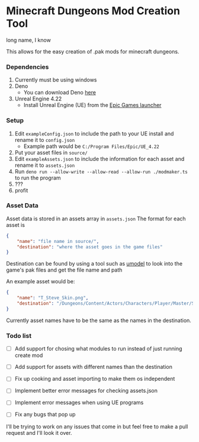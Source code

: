 # Minecraft Dungeons Mod Creation Tool
long name, I know

This allows for the easy creation of .pak mods for minecraft dungeons.

### Dependencies
1. Currently must be using windows
2. Deno
    * You can download Deno [here](https://deno.land/)
3. Unreal Engine 4.22
    * Install Unreal Engine (UE) from the [Epic Games launcher](https://www.unrealengine.com/en-US/)

### Setup
1. Edit `exampleConfig.json` to include the path to your UE install and rename it to `config.json`  
   * Example path would be `C:/Program Files/Epic/UE_4.22`
2. Put your asset files in `source/`
3. Edit `exampleAssets.json` to include the information for each asset and rename it to `assets.json`
4. Run `deno run --allow-write --allow-read --allow-run ./modmaker.ts` to run the program
5. ???
6. profit
   
### Asset Data
Asset data is stored in an assets array in `assets.json`
The format for each asset is
```json
{
    "name": "file name in source/",
    "destination": "where the asset goes in the game files"
}
```
Destination can be found by using a tool such as [umodel](https://www.gildor.org/en/projects/umodel) to look into the game's pak files and get the file name and path

An example asset would be:
```json
{
    "name": "T_Steve_Skin.png",
    "destination": "/Dungeons/Content/Actors/Characters/Player/Master/Skins/Steve/T_Steve_Skin"
}
```
Currently asset names have to be the same as the names in the destination.


### Todo list
- [ ] Add support for chosing what modules to run instead of just running create mod
- [ ] Add support for assets with different names than the destination
- [ ] Fix up cooking and asset importing to make them os independent
- [ ] Implement better error messages for checking assets.json
- [ ] Implement error messages when using UE programs
- [ ] Fix any bugs that pop up


I'll be trying to work on any issues that come in but feel free to make a pull request and I'll look it over.
